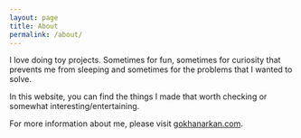 ```yaml
---
layout: page
title: About
permalink: /about/
---
```

I love doing toy projects. Sometimes for fun, sometimes for curiosity that prevents me from sleeping and sometimes for the problems that I wanted to solve.

In this website, you can find the things I made that worth checking or somewhat interesting/entertaining.

For more information about me, please visit [gokhanarkan.com](https://gokhanarkan.com).